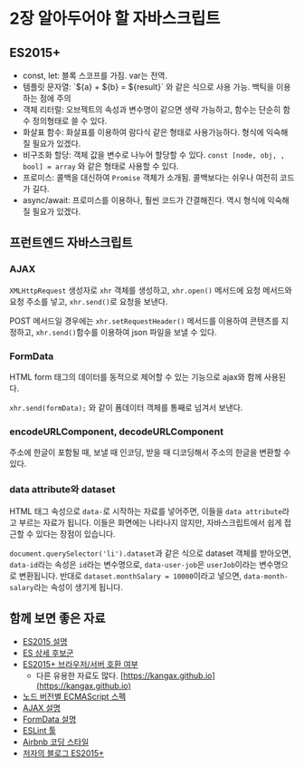 # 2장 알아두어야 할 자바스크립트

## ES2015+

* const, let: 블록 스코프를 가짐. var는 전역.
* 템플릿 문자열: \`${a} + ${b} = ${result}\` 와 같은 식으로 사용 가능. 백틱을 이용하는 점에 주의
* 객체 리터럴: 오브젝트의 속성과 변수명이 같으면 생략 가능하고, 함수는 단순히 함수 정의형태로 쓸 수 있다.
* 화살표 함수: 화살표를 이용하여 람다식 같은 형태로 사용가능하다. 형식에 익숙해질 필요가 있겠다.
* 비구조화 할당: 객체 값을 변수로 나누어 할당할 수 있다. `const [node, obj, , bool] = array` 와 같은 형태로 사용할 수 있다.
* 프로미스: 콜백을 대신하여 `Promise` 객체가 소개됨. 콜백보다는 쉬우나 여전히 코드가 길다.
* async/await: 프로미스를 이용하나, 훨씬 코드가 간결해진다. 역시 형식에 익숙해질 필요가 있겠다.

## 프런트엔드 자바스크립트

### AJAX

`XMLHttpRequest` 생성자로 `xhr` 객체를 생성하고, `xhr.open()` 메서드에 요청 메서드와 요청 주소를 넣고, `xhr.send()`로 요청을 보낸다.

POST 메서드일 경우에는 `xhr.setRequestHeader()` 메서드를 이용하여 콘텐츠를 지정하고, `xhr.send()`함수를 이용하여 json 파일을 보낼 수 있다.

### FormData

HTML form 태그의 데이터를 동적으로 제어할 수 있는 기능으로 ajax와 함께 사용된다.

`xhr.send(formData);` 와 같이 폼데이터 객체를 통째로 넘겨서 보낸다.

### encodeURLComponent, decodeURLComponent

주소에 한글이 포함될 때, 보낼 때 인코딩, 받을 때 디코딩해서 주소의 한글을 변환할 수 있다.

### data attribute와 dataset

HTML 태그 속성으로 `data-`로 시작하는 자료를 넣어주면, 이들을 `data attribute`라고 부르는 자료가 됩니다. 이들은 화면에는 나타나지 않지만, 자바스크립트에서 쉽게 접근할 수 있다는 장점이 있습니다.

`document.querySelector('li').dataset`과 같은 식으로 dataset 객체를 받아오면, `data-id`라는 속성은 `id`라는 변수명으로, `data-user-job`은 `userJob`이라는 변수명으로 변환됩니다. 반대로 `dataset.monthSalary = 10000`이라고 넣으면, `data-month-salary`라는 속성이 생기게 됩니다.

## 함께 보면 좋은 자료

* [ES2015 설명](https://developer.mozilla.org/ko/docs/Web/JavaScript/New_in_JavaScript/ECMAScript_6_support_in_Mozilla)
* [ES 상세 후보군](https://github.com/tc39/proposals)
* [ES2015+ 브라우저/서버 호환 여부](https://kangax.github.io/compat-table/es6/)
  * 다른 유용한 자료도 많다. [https://kangax.github.io](https://kangax.github.io)
* [노드 버전별 ECMAScript 스펙](https://node.green/)
* [AJAX 설명](https://developer.mozilla.org/ko/docs/Web/Guide/AJAX)
* [FormData 설명](https://developer.mozilla.org/ko/docs/Web/API/FormData)
* [ESLint 툴](https://eslint.org/)
* [Airbnb 코딩 스타일](https://github.com/airbnb/javascript)
* [저자의 블로그 ES2015+](https://www.zerocho.com/category/EcmaScript)
